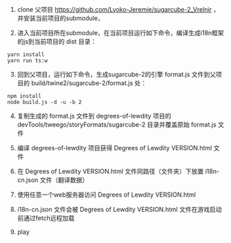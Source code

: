 

1. clone 父项目 https://github.com/Lyoko-Jeremie/sugarcube-2_Vrelnir ， 并安装当前项目的submodule，

2. 进入当前项目所在submodule，在当前项目运行如下命令，编译生成i18n框架的js到当前项目的 dist 目录：

```shell
yarn install
yarn run ts:w
```

3. 回到父项目，运行如下命令，生成sugarcube-2的引擎 format.js 文件到父项目的 build/twine2/sugarcube-2/format.js 处：

```shell
npm install
node build.js -d -u -b 2
```

4. 复制生成的 format.js 文件到 degrees-of-lewdity 项目的 devTools/tweego/storyFormats/sugarcube-2 目录并覆盖原始 format.js 文件

5. 编译 degrees-of-lewdity 项目获得 Degrees of Lewdity VERSION.html 文件

6. 在 Degrees of Lewdity VERSION.html 文件同路径（文件夹）下放置 i18n-cn.json 文件（翻译数据）
7. 使用任意一个web服务器访问 Degrees of Lewdity VERSION.html 
8. i18n-cn.json 文件会被 Degrees of Lewdity VERSION.html 文件在游戏启动前通过fetch远程加载
9. play







